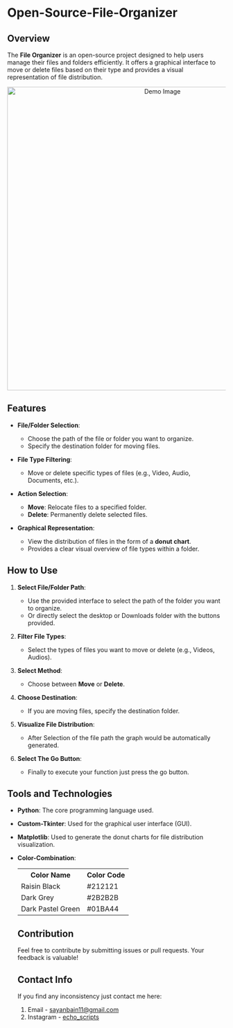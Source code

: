 # Open-Source-File-Organizer

## Overview

The **File Organizer** is an open-source project designed to help users manage their files and folders efficiently. It offers a graphical interface to move or delete files based on their type and provides a visual representation of file distribution.
<div align=center>
<img src="https://github.com/user-attachments/assets/eb8af1eb-7bd0-40a1-9693-2ad4bdc99271" alt = "Demo Image" width = 700  align=centre>
</div>

## Features

- **File/Folder Selection**:
  - Choose the path of the file or folder you want to organize.
  - Specify the destination folder for moving files.
    
- **File Type Filtering**:
  - Move or delete specific types of files (e.g., Video, Audio, Documents, etc.).
    
- **Action Selection**:
  - **Move**: Relocate files to a specified folder.
  - **Delete**: Permanently delete selected files.

- **Graphical Representation**:
  - View the distribution of files in the form of a **donut chart**.
  - Provides a clear visual overview of file types within a folder.

## How to Use

1. **Select File/Folder Path**:
   - Use the provided interface to select the path of the folder you want to organize.
   - Or directly select the desktop or Downloads folder with the buttons provided.
     
2. **Filter File Types**:
   - Select the types of files you want to move or delete (e.g., Videos, Audios).

3. **Select Method**:
   - Choose between **Move** or **Delete**.

4. **Choose Destination**:
   - If you are moving files, specify the destination folder.

5. **Visualize File Distribution**:
   - After Selection of the file path the graph would be automatically generated. 

6. **Select The Go Button**:
   - Finally to execute your function just press the go button.
     
## Tools and Technologies

- **Python**: The core programming language used.
- **Custom-Tkinter**: Used for the graphical user interface (GUI).
- **Matplotlib**: Used to generate the donut charts for file distribution visualization.
- **Color-Combination**:
  
  <table>
  <tr>
    <th>Color Name</th>
    <th>Color Code</th>
  </tr>
  <tr>
    <td>Raisin Black</td>
    <td>#212121</td>
  </tr>
  <tr>
    <td>Dark Grey</td>
    <td>#2B2B2B</td>
  </tr>
  <tr>
    <td>Dark Pastel Green</td>
    <td>#01BA44</td>
  </tr>
</table>

## Contribution

Feel free to contribute by submitting issues or pull requests. Your feedback is valuable!

## Contact Info

If you find any inconsistency just contact me here:
1. Email - sayanbain11@gmail.com
2. Instagram - [echo_scripts](https://www.instagram.com/echo_scrpits/)


